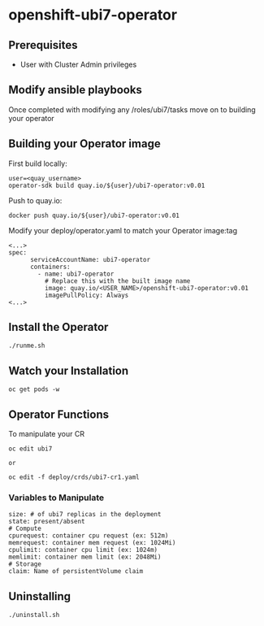 # openshift-ubi7-operator

## Prerequisites
- User with Cluster Admin privileges

## Modify ansible playbooks
Once completed with modifying any /roles/ubi7/tasks move on to building your operator

## Building your Operator image

First build locally:
```
user=<quay_username>
operator-sdk build quay.io/${user}/ubi7-operator:v0.01
```

Push to quay.io:
```
docker push quay.io/${user}/ubi7-operator:v0.01
```

Modify your deploy/operator.yaml to match your Operator image:tag
```
<...>
spec:
      serviceAccountName: ubi7-operator
      containers:
        - name: ubi7-operator
          # Replace this with the built image name
          image: quay.io/<USER_NAME>/openshift-ubi7-operator:v0.01
          imagePullPolicy: Always
<...>
```

## Install the Operator
```
./runme.sh
```

## Watch your Installation
```
oc get pods -w
```

## Operator Functions

To manipulate your CR
```
oc edit ubi7

or

oc edit -f deploy/crds/ubi7-cr1.yaml
```

### Variables to Manipulate
```
size: # of ubi7 replicas in the deployment
state: present/absent
# Compute
cpurequest: container cpu request (ex: 512m)
memrequest: container mem request (ex: 1024Mi)
cpulimit: container cpu limit (ex: 1024m)
memlimit: container mem limit (ex: 2048Mi)
# Storage
claim: Name of persistentVolume claim
```

## Uninstalling
```
./uninstall.sh
```
